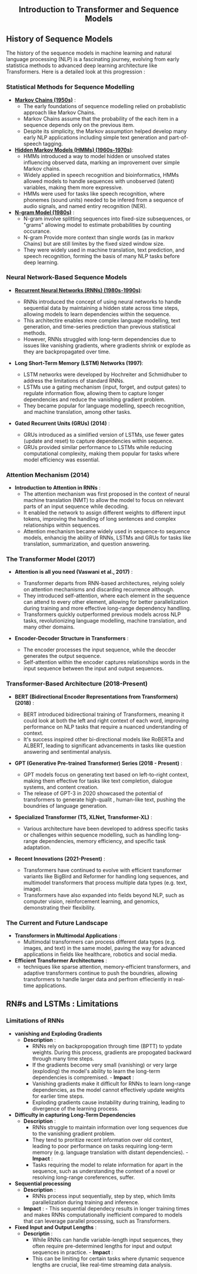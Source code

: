 ## <div align="center">Introduction to Transformer and Sequence Models</div>
## History of Sequence Models
The history of the sequence models in machine learning and natural language processing (NLP) is a fascinating journey, evolving from early statistica methods to advanced deep learning architecture like Transformers. Here is a detailed look at this progression : 
### Statistical Methods for Sequence Modelling
- **[Markov Chains (1950s)](https://github.com/SHIVAMAMBAH/Transformer/blob/main/Module%2001/Markov%20Chains/README.md)** :
  - The early foundations of sequence modelling relied on probablistic approach like Markov Chains.
  - Markov Chains assume that the probability of the each item in a sequence depends only on the previous item.
  - Despite its simplicity, the Markov assumption helped develop many early NLP applications including simple text generation and part-of-speech tagging.
- **[Hidden Markov Models (HMMs) (1960s-1970s)](https://github.com/SHIVAMAMBAH/Transformer/blob/main/Module%2001/Hidden%20Markov%20Model/README.md)**:
  - HMMs introduced a way to model hidden or unsolved states influencing observed data, marking an improvement over simple Markov chains.
  - Widely applied in <mar>speech recognition and bioinformatics</mark>, HMMs allowed models to handle sequences with unobserved (latent) variables, making them more expressive.
  - HMMs were used for tasks like speech recognition, where phonemes (sound units) needed to be infered from a sequence of audio signals, and named entiry recognition (NER).
- **[N-gram Model (1980s)](https://github.com/SHIVAMAMBAH/Transformer/blob/main/Module%2001/N-gram%20Model/README.md)** :
  - N-gram involve splitting sequences into fixed-size subsequences, or "grams" allowing model to estimate probabilities by counting occurance.
  - N-gram Provide more context than single words (as in markov Chains) but are still limites by the fixed sized window size.
  - They were widely used in machine translation, text prediction, and speech recognition, forming the basis of many NLP tasks before deep learning.

### Neural Network-Based Sequence Models
- **[Recurrent Neural Networks (RNNs) (1980s-1990s)](https://github.com/SHIVAMAMBAH/RNN/tree/main)**:
  - RNNs introduced the concept of using neural networks to handle sequential data by maintaining a hidden state across time steps, allowing models to learn dependencies within the sequence.
  - This architectire enables more complex language modelling, text generation, and time-series prediction than previous statistical methods.
  - However, RNNs struggled with long-term dependencies due to issues like vanishing gradients, where gradients shrink or explode as they are backpropagated over time.

- **Long Short-Term Memory (LSTM) Networks (1997)**:
  - LSTM networks were developed by Hochreiter and Schmidhuber to address the limitations of standard RNNs.
  - LSTMs use a gating mechanism (input, forget, and output gates) to regulate information flow, allowing them to capture longer dependencies and reduce the vanishing gradient problem.
  - They became popular for language modelling, speech recognition, and machine translation, among other tasks.
- **Gated Recurrent Units (GRUs) (2014)** :
  - GRUs introduced as a simlified version of LSTMs, use fewer gates (update and reset) to capture dependencies within sequence.
  - GRUs provided similar performance to LSTMs while reducing computational complexity, making them popular for tasks where model efficiency was essential.

### Attention Mechanism (2014)
- **Introduction to Attention in RNNs** :
  -  The attention mechanism was first proposed in the context of neural machine translation (NMT) to allow the model to focus on relevant parts of an input sequence while decoding.
  -  It enabled the network to assign different weights to different input tokens, improving the handling of long sentences and complex relationships within sequences.
  -  Attention mechanism became widely used in sequence-to sequence models, enhancig the ability of RNNs, LSTMs and GRUs for tasks like translation, summarization, and question answering.

### The Transformer Model (2017)
- **Attention is all you need (Vaswani et al., 2017)** :
  - Transformer departs from RNN-based architectures, relying solely on attention mechanisms and discarding recurrence although.
  - They introduced self-attention, where each element in the sequence can attend to every other element, allowing for better parallelization during training and more effective long-range dependency handlling.
  - Transformers quickly outperformed previous models across NLP tasks, revolutionizing language modelling, machine translation, and many other domains.

- **Encoder-Decoder Structure in Transformers** :
  - The encoder processes the input sequence, while the deocder generates the output sequence.
  - Self-attention within the encoder captures relationships words in the input sequence between the input and output sequences.

### Transformer-Based Architecture (2018-Present)
- **BERT (Bidirectional Encoder Representations from Transformers) (2018)** :
  - BERT introduced bidirectional training of Transformers, meaning it could look at both the left and right context of each word, improving performance on NLP tasks that require a nuanced understanding of context.
  - It's success inspired other bi-directional models like RoBERTa and ALBERT, leading to significant advancements in tasks like question answering and sentimental analysis.

- **GPT (Generative Pre-trained Transformer) Series (2018 - Present)** :
  - GPT models focus on generating text based on left-to-right context, making them effective for tasks like text completion, dialogue systems, and content creation.
  - The release of GPT-3 in 2020 showcased the potential of transformers to generate high-qualit , human-like text, pushing the boundries of language generation.

- **Specialized Transformer (T5, XLNet, Transformer-XL)** :
  - Various architecture have been developed to address specific tasks or challenges within sequence modelling, such as handling long-range dependencies, memory efficiency, and specific task adaptation.

- **Recent Innovations (2021-Present)** :
  - Transformers have continued to evolve with efficient transformer variants like BigBird and Reformer for handling long sequences, and multimodel transformers that process multiple data types (e.g. text, image).
  - Transformers have also expanded into fields beyond NLP, such as computer vision, reinforcement learning, and genomics, demonstrating their flexibility.

### The Current and Future Landscape
- **Transformers in Multimodal Applications** :
  - Multimodal transformers can process different data types (e.g. images, and text) in the same model, paving the way for advanced applications in fields like healthcare, robotics and social media.
- **Efficient Transformer Architectures** :
  - techniques like sparse attention, memory-efficient transformers, and adaptive transformers continue to push the boundries, allowing transformers to handle larger data and perfrom effieciently in real-time applications.

## RN#s and LSTMs : Limitations
### Limitations of RNNs
- **vanishing and Exploding Gradients**
     - **Description** :
       - RNNs rely on backpropogation through time (BPTT) to ypdate weights. During this process, gradients are propogated backward through many time steps.
       - If the gradients become very small (vanishing) or very large (exploding) the model's ability to learn the long-term dependencies is compremised.
      - **Impact** :
        - Vanishing gradients make it difficult for RNNs to learn long-range dependencies, as the model cannot effectively update weights for earlier time steps.
        - Exploding gradients cause instability during training, leading to divergence of the learning process.
- **Difficulty in capturing Long-Term Dependencies**
     - **Description** :
       - RNNs struggle to maintain information over long sequences due to the vanishing gradient problem.
       - They tend to proritize recent information over old context, leading to poor performance on tasks requiring long-term memory (e.g. language translation with distant dependencies).
      - **Impact** :
        - Tasks requiring the model to relate information for apart in the sequence, such as understanding the context of a novel or resolving long-range coreferences, suffer.
- **Sequential processing**
     - **Description** :
       - RNNs process input sequentially, step by step, which limits parallelization during training and inference.
     - **Impact** :
      - This sequential dependecy results in longer training times and makes RNNs computationally inefficient compared to models that can leverage parallel processing, such as Transformers.
- **Fixed Input and Output Lengths** :
     - **Descriptin** :
       - While RNNs can handle variable-length input sequences, they often require pre-determined lengths for input and output sequences in practice.
      - **Impact** :
        - This can be limiting for certain tasks where dynamic sequence lengths are crucial, like real-time streaming data analysis.
